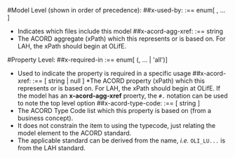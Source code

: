 #Model Level (shown in order of precedence):
##x-used-by: :== enum[ <swagger>, ... ]
* Indicates which files include this model
##x-acord-agg-xref: :== string
* The ACORD aggregate (xPath) which this represents or is based on.  For LAH, the xPath should begin at OLifE. 

#Property Level:
##x-required-in :== enum[ (<swagger>, ... | 'all')]
* Used to indicate the property is required in a specific usage
##x-acord-xref: :== [ string | null ]
*The ACORD property (xPath) which this represents or is based on.  For LAH, the xPath should begin at OLifE.  If
the model has an **x-acord-agg-xref** proerty, the `#.` notation can be used to note the top level option
##x-acord-type-code: :== [ string ]
* The ACORD Type Code list which this property is based on (from a business concept).
* It does not constrain the item to using the typecode, just relating the model element to the ACORD standard.
* The applicable standard can be derived from the name, _i.e._ `OLI_LU...` is from the LAH standard.

